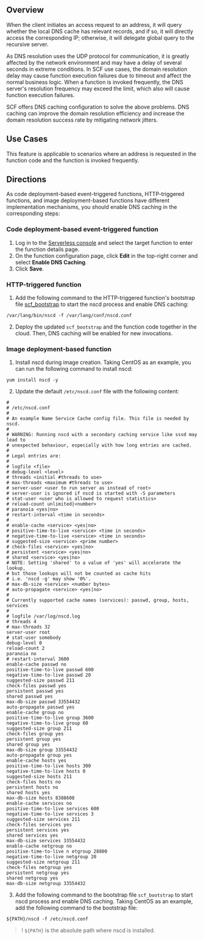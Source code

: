 

## Overview

When the client initiates an access request to an address, it will query whether the local DNS cache has relevant records, and if so, it will directly access the corresponding IP; otherwise, it will delegate global query to the recursive server.

As DNS resolution uses the UDP protocol for communication, it is greatly affected by the network environment and may have a delay of several seconds in extreme conditions. In SCF use cases, the domain resolution delay may cause function execution failures due to timeout and affect the normal business logic. When a function is invoked frequently, the DNS server's resolution frequency may exceed the limit, which also will cause function execution failures.

SCF offers DNS caching configuration to solve the above problems. DNS caching can improve the domain resolution efficiency and increase the domain resolution success rate by mitigating network jitters.

## Use Cases
 This feature is applicable to scenarios where an address is requested in the function code and the function is invoked frequently.

## Directions

As code deployment-based event-triggered functions, HTTP-triggered functions, and image deployment-based functions have different implementation mechanisms, you should enable DNS caching in the corresponding steps:

### Code deployment-based event-triggered function

1. Log in to the [Serverless console](https://console.cloud.tencent.com/scf/list?rid=1&ns=default) and select the target function to enter the function details page.
2. On the function configuration page, click **Edit** in the top-right corner and select **Enable DNS Caching**.
3. Click **Save**.

   

### HTTP-triggered function

1. Add the following command to the HTTP-triggered function's bootstrap file [scf_bootstrap](https://intl.cloud.tencent.com/document/product/583/40690) to start the nscd process and enable DNS caching:
``` shell
/var/lang/bin/nscd -f /var/lang/conf/nscd.conf
```
2. Deploy the updated `scf_bootstrap` and the function code together in the cloud. Then, DNS caching will be enabled for new invocations.

### Image deployment-based function

1. Install nscd during image creation. Taking CentOS as an example, you can run the following command to install nscd:
```
yum install nscd -y
```
2. Update the default `/etc/nscd.conf` file with the following content:
``` 
#
# /etc/nscd.conf
#
# An example Name Service Cache config file. This file is needed by nscd.
#
# WARNING: Running nscd with a secondary caching service like sssd may lead to
# unexpected behaviour, especially with how long entries are cached.
#
# Legal entries are:
#
# logfile <file>
# debug-level <level>
# threads <initial #threads to use>
# max-threads <maximum #threads to use>
# server-user <user to run server as instead of root>
# server-user is ignored if nscd is started with -S parameters
# stat-user <user who is allowed to request statistics>
# reload-count unlimited|<number>
# paranoia <yes|no>
# restart-interval <time in seconds>
#
# enable-cache <service> <yes|no>
# positive-time-to-live <service> <time in seconds>
# negative-time-to-live <service> <time in seconds>
# suggested-size <service> <prime number>
# check-files <service> <yes|no>
# persistent <service> <yes|no>
# shared <service> <yes|no>
# NOTE: Setting 'shared' to a value of 'yes' will accelerate the lookup,
# but those lookups will not be counted as cache hits
# i.e. 'nscd -g' may show '0%'.
# max-db-size <service> <number bytes>
# auto-propagate <service> <yes|no>
#
# Currently supported cache names (services): passwd, group, hosts, services
#
# logfile /var/log/nscd.log
# threads 4
# max-threads 32
server-user root
# stat-user somebody
debug-level 0
reload-count 2
paranoia no
# restart-interval 3600
enable-cache passwd no
positive-time-to-live passwd 600
negative-time-to-live passwd 20
suggested-size passwd 211
check-files passwd yes
persistent passwd yes
shared passwd yes
max-db-size passwd 33554432
auto-propagate passwd yes
enable-cache group no
positive-time-to-live group 3600
negative-time-to-live group 60
suggested-size group 211
check-files group yes
persistent group yes
shared group yes
max-db-size group 33554432
auto-propagate group yes
enable-cache hosts yes
positive-time-to-live hosts 300
negative-time-to-live hosts 0
suggested-size hosts 211
check-files hosts no
persistent hosts no
shared hosts yes
max-db-size hosts 8388608
enable-cache services no
positive-time-to-live services 600
negative-time-to-live services 3
suggested-size services 211
check-files services yes
persistent services yes
shared services yes
max-db-size services 33554432
enable-cache netgroup no
positive-time-to-live n etgroup 28800
negative-time-to-live netgroup 20
suggested-size netgroup 211
check-files netgroup yes
persistent netgroup yes
shared netgroup yes
max-db-size netgroup 33554432
```
3. Add the following command to the bootstrap file `scf_bootstrap` to start nscd process and enable DNS caching.
 Taking CentOS as an example, add the following command to the bootstrap file:
```shell
${PATH}/nscd -f /etc/nscd.conf 
```
>! `${PATH}` is the absolute path where nscd is installed.
